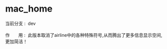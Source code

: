 # mac_home
当前分支&nbsp;:&nbsp;  dev <br/><br/>
作&nbsp;&nbsp;&nbsp;&nbsp;&nbsp;&nbsp;&nbsp;用&nbsp;:&nbsp; 此版本取消了airline中的各种特殊符号,从而腾出了更多信息显示空间,更加简洁！
